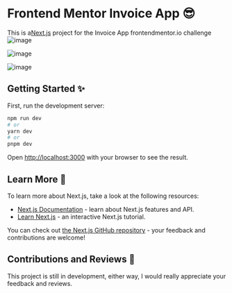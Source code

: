 # Frontend Mentor Invoice App 😎

This is a[Next.js](https://nextjs.org/) project for the Invoice App frontendmentor.io challenge
<br >
![image](https://github.com/Topman-14/invoice_app/assets/98329531/07698c64-e7a2-4315-925f-78d6079c9afc)

![image](https://github.com/Topman-14/invoice_app/assets/98329531/4276fab1-a926-4c98-bdd0-96aa73776e04)

![image](https://github.com/Topman-14/invoice_app/assets/98329531/43a3a3fd-b2ee-4dfb-9dde-bd4d28874441)


## Getting Started ✨

First, run the development server:

```bash
npm run dev
# or
yarn dev
# or
pnpm dev
```

Open [http://localhost:3000](http://localhost:3000) with your browser to see the result.

## Learn More 🌱

To learn more about Next.js, take a look at the following resources:

- [Next.js Documentation](https://nextjs.org/docs) - learn about Next.js features and API.
- [Learn Next.js](https://nextjs.org/learn) - an interactive Next.js tutorial.

You can check out [the Next.js GitHub repository](https://github.com/vercel/next.js/) - your feedback and contributions are welcome!

## Contributions and Reviews 🤩
This project is still in development, either way, I would really appreciate your feedback and reviews.
